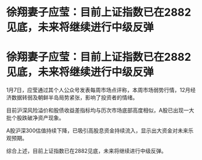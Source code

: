 # 徐翔妻子应莹：目前上证指数已在2882见底，未来将继续进行中级反弹

# 徐翔妻子应莹：目前上证指数已在2882见底，未来将继续进行中级反弹

1月7日，应莹通过其个人公众号发表每周市场点评称，本周市场弱势行情，12月经济数据转弱及朝鲜半岛局势紧张，影响了投资者的情绪。

目前沪深风险溢价和股债收益差指标均与历次市场底部高度相似，A股已出现一大批个股跌破净资产现象。

A股沪深300估值持续下降，已吸引高股息资金持续流入，显示出大资金对未来乐观预期。

综合上述，目前上证指数已在2882见底，未来将继续进行中级反弹。

